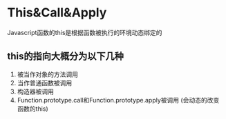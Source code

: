 # This&Call&Apply

Javascript函数的this是根据函数被执行的环境动态绑定的


## this的指向大概分为以下几种

1. 被当作对象的方法调用
2. 当作普通函数被调用
3. 构造器被调用
4. Function.prototype.call和Function.prototype.apply被调用 (会动态的改变函数的this)